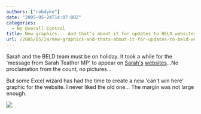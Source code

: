 ```yaml
---
authors: ["robdyke"]
date: "2005-05-24T14:07:00Z"
categories:
  - No Overall Control
title: New graphics... And that’s about it for updates to BELD websites...
url: /2005/05/24/new-graphics-and-thats-about-it-for-updates-to-beld-websites/
---
```

Sarah and the BELD team must be on holiday. It took a while for the 'message from Sarah Teather MP' to appear on [Sarah's](http://www.sarahteather.org.uk/) [websites](http://brentlibdems.org.uk/)...No proclamation from the count, no pictures...

But some Excel wizard has had the time to create a new 'can't win here' graphic for the website. I never liked the old one... The margin was not large enough.

![](http://www.brentlibdems.org.uk/images/sites/217.160.173.25-3e678870b1c3f9.89263653/static/24.jpeg)